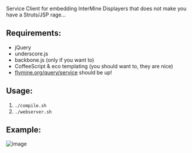 Service Client for embedding InterMine Displayers that does not make you have a Struts/JSP rage...

## Requirements:
- jQuery
- underscore.js
- backbone.js (only if you want to)
- CoffeeScript & eco templating (you should want to, they are nice)
- [flymine.org/query/service](http://www.flymine.org/query) should be up!

## Usage:
1. <code>./compile.sh</code>
1. <code>./webserver.sh</code>

## Example:
![image](https://raw.github.com/radekstepan/intermine-displayer-client/master/example.png)